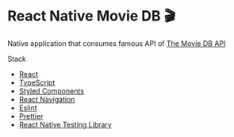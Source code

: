 # React Native Movie DB 🎬 

Native application that consumes famous API of [The Movie DB API](https://www.themoviedb.org/)

Stack
* [React](https://reactjs.org/)
* [TypeScript](https://www.typescriptlang.org/)
* [Styled Components](https://www.styled-components.com/)
* [React Navigation](https://reactnavigation.org/)
* [Eslint](https://eslint.org/)
* [Prettier](https://prettier.io/)
* [React Native Testing Library](https://testing-library.com/docs/react-native-testing-library/)

